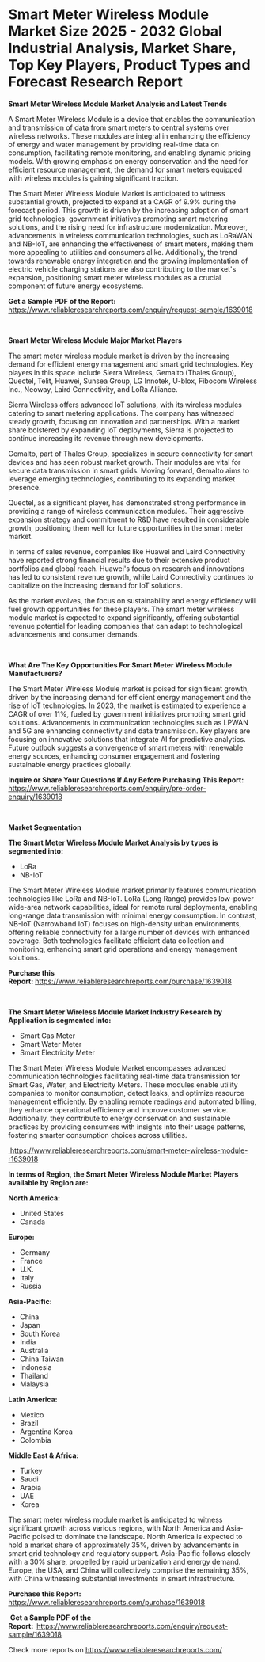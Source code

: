 <p><h1>Smart Meter Wireless Module Market Size 2025 - 2032 Global Industrial Analysis, Market Share, Top Key Players, Product Types and Forecast Research Report</h1></p><p><strong>Smart Meter Wireless Module Market Analysis and Latest Trends</strong></p>
<p><p>A Smart Meter Wireless Module is a device that enables the communication and transmission of data from smart meters to central systems over wireless networks. These modules are integral in enhancing the efficiency of energy and water management by providing real-time data on consumption, facilitating remote monitoring, and enabling dynamic pricing models. With growing emphasis on energy conservation and the need for efficient resource management, the demand for smart meters equipped with wireless modules is gaining significant traction.</p><p>The Smart Meter Wireless Module Market is anticipated to witness substantial growth, projected to expand at a CAGR of 9.9% during the forecast period. This growth is driven by the increasing adoption of smart grid technologies, government initiatives promoting smart metering solutions, and the rising need for infrastructure modernization. Moreover, advancements in wireless communication technologies, such as LoRaWAN and NB-IoT, are enhancing the effectiveness of smart meters, making them more appealing to utilities and consumers alike. Additionally, the trend towards renewable energy integration and the growing implementation of electric vehicle charging stations are also contributing to the market's expansion, positioning smart meter wireless modules as a crucial component of future energy ecosystems.</p></p>
<p><strong>Get a Sample PDF of the Report:&nbsp;</strong> <a href="https://www.reliableresearchreports.com/enquiry/request-sample/1639018?utm_campaign=2652&utm_medium=2&utm_source=Github&utm_content=ia&utm_term=23032025&utm_id=smart-meter-wireless-module">https://www.reliableresearchreports.com/enquiry/request-sample/1639018</a></p>
<p>&nbsp;</p>
<p><strong>Smart Meter Wireless Module Major Market Players</strong></p>
<p><p>The smart meter wireless module market is driven by the increasing demand for efficient energy management and smart grid technologies. Key players in this space include Sierra Wireless, Gemalto (Thales Group), Quectel, Telit, Huawei, Sunsea Group, LG Innotek, U-blox, Fibocom Wireless Inc., Neoway, Laird Connectivity, and LoRa Alliance.</p><p>Sierra Wireless offers advanced IoT solutions, with its wireless modules catering to smart metering applications. The company has witnessed steady growth, focusing on innovation and partnerships. With a market share bolstered by expanding IoT deployments, Sierra is projected to continue increasing its revenue through new developments.</p><p>Gemalto, part of Thales Group, specializes in secure connectivity for smart devices and has seen robust market growth. Their modules are vital for secure data transmission in smart grids. Moving forward, Gemalto aims to leverage emerging technologies, contributing to its expanding market presence.</p><p>Quectel, as a significant player, has demonstrated strong performance in providing a range of wireless communication modules. Their aggressive expansion strategy and commitment to R&D have resulted in considerable growth, positioning them well for future opportunities in the smart meter market.</p><p>In terms of sales revenue, companies like Huawei and Laird Connectivity have reported strong financial results due to their extensive product portfolios and global reach. Huawei's focus on research and innovations has led to consistent revenue growth, while Laird Connectivity continues to capitalize on the increasing demand for IoT solutions.</p><p>As the market evolves, the focus on sustainability and energy efficiency will fuel growth opportunities for these players. The smart meter wireless module market is expected to expand significantly, offering substantial revenue potential for leading companies that can adapt to technological advancements and consumer demands.</p></p>
<p>&nbsp;</p>
<p><strong>What Are The Key Opportunities For Smart Meter Wireless Module Manufacturers?</strong></p>
<p><p>The Smart Meter Wireless Module market is poised for significant growth, driven by the increasing demand for efficient energy management and the rise of IoT technologies. In 2023, the market is estimated to experience a CAGR of over 11%, fueled by government initiatives promoting smart grid solutions. Advancements in communication technologies such as LPWAN and 5G are enhancing connectivity and data transmission. Key players are focusing on innovative solutions that integrate AI for predictive analytics. Future outlook suggests a convergence of smart meters with renewable energy sources, enhancing consumer engagement and fostering sustainable energy practices globally.</p></p>
<p><strong>Inquire or Share Your Questions If Any Before Purchasing This Report:</strong> <a href="https://www.reliableresearchreports.com/enquiry/pre-order-enquiry/1639018?utm_campaign=2652&utm_medium=2&utm_source=Github&utm_content=ia&utm_term=23032025&utm_id=smart-meter-wireless-module">https://www.reliableresearchreports.com/enquiry/pre-order-enquiry/1639018</a></p>
<p>&nbsp;</p>
<p><strong>Market Segmentation</strong></p>
<p><strong>The Smart Meter Wireless Module Market Analysis by types is segmented into:</strong></p>
<p><ul><li>LoRa</li><li>NB-IoT</li></ul></p>
<p><p>The Smart Meter Wireless Module market primarily features communication technologies like LoRa and NB-IoT. LoRa (Long Range) provides low-power wide-area network capabilities, ideal for remote rural deployments, enabling long-range data transmission with minimal energy consumption. In contrast, NB-IoT (Narrowband IoT) focuses on high-density urban environments, offering reliable connectivity for a large number of devices with enhanced coverage. Both technologies facilitate efficient data collection and monitoring, enhancing smart grid operations and energy management solutions.</p></p>
<p><strong>Purchase this Report:&nbsp;</strong><a href="https://www.reliableresearchreports.com/purchase/1639018?utm_campaign=2652&utm_medium=2&utm_source=Github&utm_content=ia&utm_term=23032025&utm_id=smart-meter-wireless-module">https://www.reliableresearchreports.com/purchase/1639018</a></p>
<p>&nbsp;</p>
<p><strong>The Smart Meter Wireless Module Market Industry Research by Application is segmented into:</strong></p>
<p><ul><li>Smart Gas Meter</li><li>Smart Water Meter</li><li>Smart Electricity Meter</li></ul></p>
<p><p>The Smart Meter Wireless Module Market encompasses advanced communication technologies facilitating real-time data transmission for Smart Gas, Water, and Electricity Meters. These modules enable utility companies to monitor consumption, detect leaks, and optimize resource management efficiently. By enabling remote readings and automated billing, they enhance operational efficiency and improve customer service. Additionally, they contribute to energy conservation and sustainable practices by providing consumers with insights into their usage patterns, fostering smarter consumption choices across utilities.</p></p>
<p><a href="https://www.reliableresearchreports.com/smart-meter-wireless-module-r1639018?utm_campaign=2652&utm_medium=2&utm_source=Github&utm_content=ia&utm_term=23032025&utm_id=smart-meter-wireless-module">&nbsp;https://www.reliableresearchreports.com/smart-meter-wireless-module-r1639018</a></p>
<p><strong>In terms of Region, the Smart Meter Wireless Module Market Players available by Region are:</strong></p>
<p>
    <p> <strong> North America: </strong>
        <ul>
            <li>United States</li>
            <li>Canada</li>
        </ul>
        </p> 
    <p> <strong> Europe: </strong>
        <ul>
            <li>Germany</li>
            <li>France</li>
            <li>U.K.</li>
            <li>Italy</li>
            <li>Russia</li>
        </ul>
        </p> 
    <p> <strong> Asia-Pacific: </strong>
        <ul>
            <li>China</li>
            <li>Japan</li>
            <li>South Korea</li>
            <li>India</li>
            <li>Australia</li>
            <li>China Taiwan</li>
            <li>Indonesia</li>
            <li>Thailand</li>
            <li>Malaysia</li>
        </ul>
        </p> 
    <p> <strong> Latin America: </strong>
        <ul>
            <li>Mexico</li>
            <li>Brazil</li>
            <li>Argentina Korea</li>
            <li>Colombia</li>
        </ul>
        </p> 
    <p> <strong> Middle East & Africa: </strong>
        <ul>
            <li>Turkey</li>
            <li>Saudi</li>
            <li>Arabia</li>
            <li>UAE</li>
            <li>Korea</li>
        </ul>
    </p>
    </p>
<p><p>The smart meter wireless module market is anticipated to witness significant growth across various regions, with North America and Asia-Pacific poised to dominate the landscape. North America is expected to hold a market share of approximately 35%, driven by advancements in smart grid technology and regulatory support. Asia-Pacific follows closely with a 30% share, propelled by rapid urbanization and energy demand. Europe, the USA, and China will collectively comprise the remaining 35%, with China witnessing substantial investments in smart infrastructure.</p></p>
<p><strong>Purchase this Report: </strong><a href="https://www.reliableresearchreports.com/purchase/1639018?utm_campaign=2652&utm_medium=2&utm_source=Github&utm_content=ia&utm_term=23032025&utm_id=smart-meter-wireless-module">https://www.reliableresearchreports.com/purchase/1639018</a></p>
<p>&nbsp;<strong>Get a Sample PDF of the Report:&nbsp;&nbsp;</strong><a href="https://www.reliableresearchreports.com/enquiry/request-sample/1639018?utm_campaign=2652&utm_medium=2&utm_source=Github&utm_content=ia&utm_term=23032025&utm_id=smart-meter-wireless-module">https://www.reliableresearchreports.com/enquiry/request-sample/1639018</a></p>
<p><strong></strong></p>
<p>Check more reports on <a href="https://www.reliableresearchreports.com/?utm_campaign=2652&utm_medium=2&utm_source=Github&utm_content=ia&utm_term=23032025&utm_id=smart-meter-wireless-module">https://www.reliableresearchreports.com/</a></p>